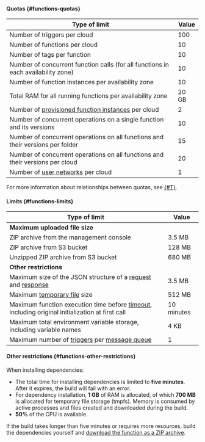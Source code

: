 #### Quotas {#functions-quotas}

| Type of limit | Value |
--- | ---
| Number of triggers per cloud | 100 |
| Number of functions per cloud | 10 |
| Number of tags per function | 10 |
| Number of concurrent function calls (for all functions in each availability zone) | 10 |
| Number of function instances per availability zone | 10 |
| Total RAM for all running functions per availability zone | 20 GB |
| Number of [provisioned function instances](../functions/concepts/function.md#provisioned-instances) per cloud | 2 |
| Number of concurrent operations on a single function and its versions | 10 |
| Number of concurrent operations on all functions and their versions per folder | 15 |
| Number of concurrent operations on all functions and their versions per cloud | 20 |
| Number of [user networks](../functions/concepts/networking.md##user-network) per cloud | 1 |

For more information about relationships between quotas, see [{#T}](../functions/concepts/limits.md#related-quotas).

#### Limits {#functions-limits}

| Type of limit | Value |
--- | ---
| **Maximum uploaded file size** |
| ZIP archive from the management console | 3.5 MB |
| ZIP archive from S3 bucket | 128 MB |
| Unzipped ZIP archive from S3 bucket | 680 MB |
| **Other restrictions** |
| Maximum size of the JSON structure of a [request](../functions/concepts/function-invoke.md#request) and [response](../functions/concepts/function-invoke.md#response) | 3.5 MB |
| Maximum [temporary file](../functions/concepts/runtime/environment-variables.md#files) size | 512 MB |
| Maximum function execution time before [timeout](../functions/operations/function/version-manage.md), including original initialization at first call | 10 minutes |
| Maximum total environment variable storage, including variable names | 4 KB |
| Maximum number of [triggers](../functions/concepts/trigger/index.md) per [message queue](../message-queue/concepts/queue.md) | 1 |

#### Other restrictions {#functions-other-restrictions}

When installing dependencies:
* The total time for installing dependencies is limited to **five minutes**. After it expires, the build will fail with an error.
* For dependency installation, **1 GB** of RAM is allocated, of which **700 MB** is allocated for temporary file storage (tmpfs). Memory is consumed by active processes and files created and downloaded during the build.
* **50%** of the CPU is available.

If the build takes longer than five minutes or requires more resources, build the dependencies yourself and [download the function as a ZIP archive](../functions/operations/function/version-manage.md).